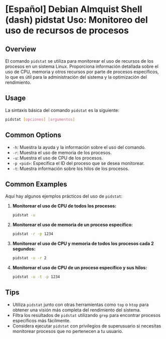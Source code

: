 # [Español] Debian Almquist Shell (dash) pidstat Uso: Monitoreo del uso de recursos de procesos

## Overview
El comando `pidstat` se utiliza para monitorear el uso de recursos de los procesos en un sistema Linux. Proporciona información detallada sobre el uso de CPU, memoria y otros recursos por parte de procesos específicos, lo que es útil para la administración del sistema y la optimización del rendimiento.

## Usage
La sintaxis básica del comando `pidstat` es la siguiente:

```bash
pidstat [opciones] [argumentos]
```

## Common Options
- `-h`: Muestra la ayuda y la información sobre el uso del comando.
- `-r`: Muestra el uso de memoria de los procesos.
- `-u`: Muestra el uso de CPU de los procesos.
- `-p <pid>`: Especifica el ID del proceso que se desea monitorear.
- `-t`: Muestra información sobre los hilos de los procesos.

## Common Examples
Aquí hay algunos ejemplos prácticos del uso de `pidstat`:

1. **Monitorear el uso de CPU de todos los procesos:**
   ```bash
   pidstat -u
   ```

2. **Monitorear el uso de memoria de un proceso específico:**
   ```bash
   pidstat -r -p 1234
   ```

3. **Monitorear el uso de CPU y memoria de todos los procesos cada 2 segundos:**
   ```bash
   pidstat -u -r 2
   ```

4. **Monitorear el uso de CPU de un proceso específico y sus hilos:**
   ```bash
   pidstat -u -t -p 1234
   ```

## Tips
- Utiliza `pidstat` junto con otras herramientas como `top` o `htop` para obtener una visión más completa del rendimiento del sistema.
- Filtra los resultados de `pidstat` utilizando `grep` para encontrar procesos específicos más fácilmente.
- Considera ejecutar `pidstat` con privilegios de superusuario si necesitas monitorear procesos que no pertenecen a tu usuario.